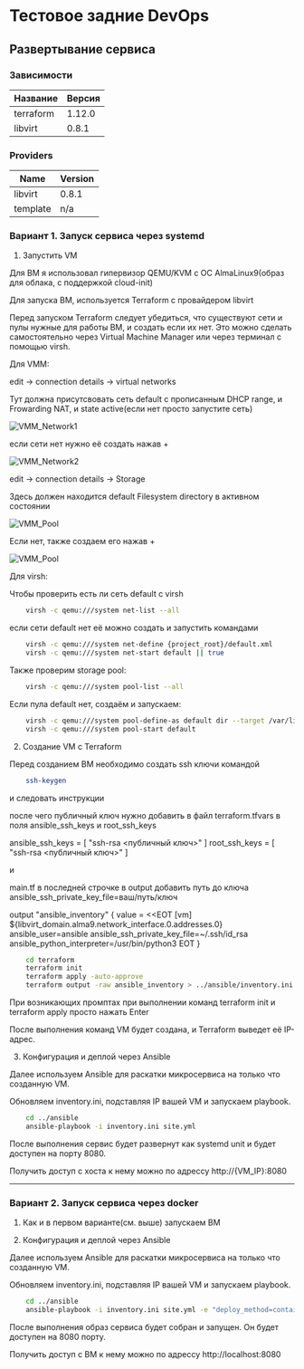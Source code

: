 # Тестовое задние DevOps

## Развертывание сервиса

### Зависимости

| Название | Версия |
|----------|--------|
| terraform | 1.12.0 |
| libvirt | 0.8.1|

### Providers

| Name | Version |
|------|---------|
| libvirt | 0.8.1 |
| template | n/a |

### Вариант 1. Запуск сервиса через systemd

1. Запустить VM

Для ВМ я использовал гипервизор QEMU/KVM с ОС AlmaLinux9(образ для облака, с поддержкой cloud-init)

Для запуска ВМ, используется Terraform c провайдером libvirt

Перед запуском Terraform следует убедиться, что существуют сети и пулы нужные для работы ВМ, и создать если их нет. Это можно сделать самостоятельно через Virtual Machine Manager или через терминал с помощью virsh.

Для VMM:

edit -> connection details -> virtual networks

Тут должна присутсвовать сеть default с прописанным DHCP range, и Frowarding NAT, и state active(если нет просто запустите сеть)

![ VMM_Network1 ](./images/VMM_network_1.png)

если сети нет нужно её создать нажав +

![ VMM_Network2 ](./images/VMM_network_2.png)

edit -> connection details -> Storage

Здесь должен находится default Filesystem directory в активном состоянии

![ VMM_Pool ](./images/VMM_storage_1.png)

Если нет, также создаем его нажав +

![ VMM_Pool ](./images/VMM_storage_2.png)


Для virsh:

Чтобы проверить есть ли сеть default c virsh

```sh
    virsh -c qemu:///system net-list --all
```

если сети default нет её можно создать и запустить командами

```sh
    virsh -c qemu:///system net-define {project_root}/default.xml
    virsh -c qemu:///system net-start default || true
```

Также проверим storage pool:

```sh
    virsh -c qemu:///system pool-list --all
```

Если пула default нет, создаём и запускаем:

```sh
    virsh -c qemu:///system pool-define-as default dir --target /var/lib/libvirt/images
    virsh -c qemu:///system pool-start default
```

2. Создание VM с Terraform

Перед созданием ВМ необходимо создать ssh ключи командой
```sh
    ssh-keygen
```
и следовать инструкции

после чего публичный ключ нужно добавить в файл terraform.tfvars в поля ansible_ssh_keys и root_ssh_keys

ansible_ssh_keys = [
  "ssh-rsa <публичный ключ>"
]
root_ssh_keys = [
  "ssh-rsa <публичный ключ>"
]

и

main.tf в последней строчке в output добавить путь до ключа ansible_ssh_private_key_file=ваш/путь/ключ

output "ansible_inventory" {
  value = <<EOT
[vm]
${libvirt_domain.alma9.network_interface.0.addresses.0} ansible_user=ansible ansible_ssh_private_key_file=~/.ssh/id_rsa ansible_python_interpreter=/usr/bin/python3
EOT
}

```sh
    cd terraform
    terraform init
    terraform apply -auto-approve
    terraform output -raw ansible_inventory > ../ansible/inventory.ini
```
При возникающих промптах при выполнении команд terraform init и terraform apply просто нажать Enter

После выполнения команд VM будет создана, и Terraform выведет её IP-адрес.

3. Конфигурация и деплой через Ansible

Далее используем Ansible для раскатки микросервиса на только что созданную VM.

Обновляем inventory.ini, подставляя IP вашей VM и запускаем playbook.

```sh
    cd ../ansible
    ansible-playbook -i inventory.ini site.yml
```

После выполнения сервис будет развернут как systemd unit и будет доступен на порту 8080.

Получить доступ с хоста к нему можно по адрессу http://{VM_IP}:8080

-----------------------------------

### Вариант 2. Запуск сервиса через docker

1. Как и в первом варианте(см. выше) запускаем ВМ

2. Конфигурация и деплой через Ansible

Далее используем Ansible для раскатки микросервиса на только что созданную VM.

Обновляем inventory.ini, подставляя IP вашей VM и запускаем playbook.

```sh
    cd ../ansible
    ansible-playbook -i inventory.ini site.yml -e "deploy_method=container"
```

После выполнения образ сервиса будет собран и запущен. Он будет доступен на 8080 порту.

Получить доступ с ВМ к нему можно по адрессу http://localhost:8080
